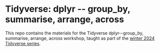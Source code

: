 # Tidyverse: dplyr -- group_by, summarise, arrange, across
This repo contains the materials for the Tidyverse dplyr--group_by, summarise, arrange, across workshop, taught as part of the [winter 2024 Tidyverse series](https://github.com/nuitrcs/tidyverse_winter_2024).
